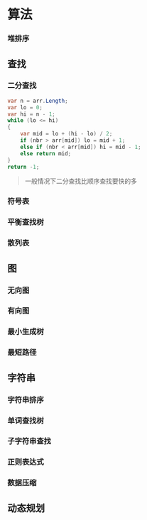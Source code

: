 # 算法

### 堆排序

## 查找

### 二分查找

```csharp
var n = arr.Length;
var lo = 0;
var hi = n - 1;
while (lo <= hi)
{
    var mid = lo + (hi - lo) / 2;
    if (nbr > arr[mid]) lo = mid + 1;
    else if (nbr < arr[mid]) hi = mid - 1;
    else return mid;
}
return -1;
```

> 一般情况下二分查找比顺序查找要快的多

### 符号表

### 平衡查找树

### 散列表

## 图

### 无向图

### 有向图

### 最小生成树

### 最短路径

## 字符串

### 字符串排序

### 单词查找树

### 子字符串查找

### 正则表达式

### 数据压缩

## 动态规划
